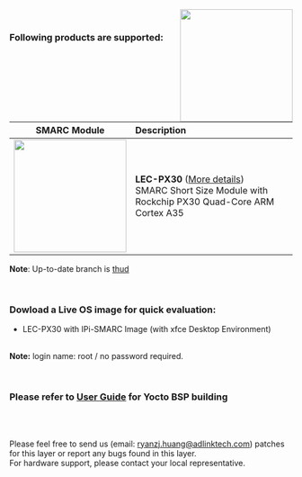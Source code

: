 <img src="https://www.linaro.org/assets/images/projects/yocto-project.png" width="200" align="right">
<br>

### Following products are supported:


|                       SMARC Module                       | Description                                                  |
| :------------------------------------------------------: | :----------------------------------------------------------- |
| <img src="https://i.imgur.com/0blWdgg.png" width="200"/> | **LEC-PX30** ([More details](https://www.adlinktech.com/Products/Computer_on_Modules/SMARC/LEC-PX30?lang=en))  <br />     SMARC Short Size Module with Rockchip PX30 Quad-Core ARM Cortex A35<br /> |


**Note**: Up-to-date branch is [thud](https://github.com/ADLINK/meta-adlink-rockchip/tree/thud)


<br>

### Dowload a Live OS image for quick evaluation:
<ul>
<li>
LEC-PX30 with IPi-SMARC Image (with xfce Desktop Environment) &nbsp; &nbsp; &nbsp; &nbsp; &nbsp; &nbsp; &nbsp; &nbsp; &nbsp; &nbsp; &nbsp; &nbsp; &nbsp; &nbsp; &nbsp; &nbsp; &nbsp; &nbsp; &nbsp; &nbsp; &nbsp; &nbsp; &nbsp; &nbsp; &nbsp; &nbsp;&nbsp;&nbsp;&nbsp;&nbsp;&nbsp;&nbsp;<a href="https://hq0epm0west0us0storage.blob.core.windows.net/development/LEC-PX30/Images/Yocto/v1.0.5-20200226/LEC-PX30-IPi-SMARC_Yocto-v1.0.5_SD_20200226.zip><img src="https://cdn3.iconfinder.com/data/icons/wireless/512/4-512.png" width="25" /></a>
 </li>
</ul>

**Note:** login name: root / no password required.

<br>

### Please refer to [User Guide](https://github.com/ADLINK/meta-adlink-rockchip/wiki) for Yocto BSP building
 
<br>
<br>


Please feel free to send us (email: ryanzj.huang@adlinktech.com) patches for this layer or report any bugs found in this layer. 
<br> For hardware support, please contact your local representative.

